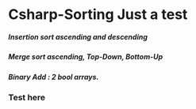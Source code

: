 # Csharp-Sorting Just a test
##### Insertion sort ascending and descending
##### Merge sort ascending, Top-Down, Bottom-Up
##### Binary Add : 2 bool arrays.
### Test here
